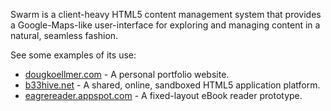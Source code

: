 Swarm is a client-heavy HTML5 content management system that provides a Google-Maps-like user-interface for exploring and managing content in a natural, seamless fashion.

See some examples of its use:

+ [dougkoellmer.com](http://dougkoellmer.com) - A personal portfolio website.
+ [b33hive.net](http://b33hive.net) - A shared, online, sandboxed HTML5 application platform.
+ [eagrereader.appspot.com](http://eagrereader.appspot.com) - A fixed-layout eBook reader prototype.